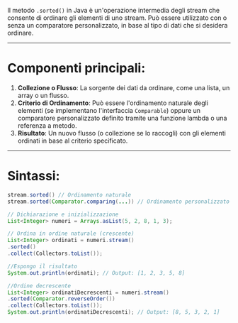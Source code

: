 Il metodo `.sorted()` in Java è un'operazione intermedia degli stream che consente di ordinare gli elementi di uno stream. Può essere utilizzato con o senza un comparatore personalizzato, in base al tipo di dati che si desidera ordinare.

---

# **Componenti principali:**
1. **Collezione o Flusso**: La sorgente dei dati da ordinare, come una lista, un array o un flusso.  
2. **Criterio di Ordinamento**: Può essere l'ordinamento naturale degli elementi (se implementano l'interfaccia `Comparable`) oppure un comparatore personalizzato definito tramite una funzione lambda o una referenza a metodo.  
3. **Risultato**: Un nuovo flusso (o collezione se lo raccogli) con gli elementi ordinati in base al criterio specificato.

---

# **Sintassi:**
````java
stream.sorted() // Ordinamento naturale 
stream.sorted(Comparator.comparing(...)) // Ordinamento personalizzato
````

````java
// Dichiarazione e inizializzazione
List<Integer> numeri = Arrays.asList(5, 2, 8, 1, 3);
````

````java
// Ordina in ordine naturale (crescente) 
List<Integer> ordinati = numeri.stream() 
.sorted() 
.collect(Collectors.toList());
````

````java
//Espongo il risultato
System.out.println(ordinati); // Output: [1, 2, 3, 5, 8]
````

````java
//Ordine decrescente
List<Integer> ordinatiDecrescenti = numeri.stream() 
.sorted(Comparator.reverseOrder())
.collect(Collectors.toList()); 
System.out.println(ordinatiDecrescenti); // Output: [8, 5, 3, 2, 1]
````